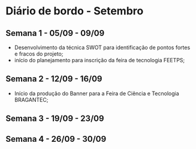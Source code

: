 # Diário de bordo - Setembro

## Semana 1 - 05/09 - 09/09
- Desenvolvimento da técnica SWOT para identificação de pontos fortes e fracos do projeto;
- início do planejamento para inscrição da feira de tecnologia FEETPS;


## Semana 2 - 12/09 - 16/09
- Início da produção do Banner para a Feira de Ciência e Tecnologia BRAGANTEC;


## Semana 3 - 19/09 - 23/09



## Semana 4 - 26/09 - 30/09



